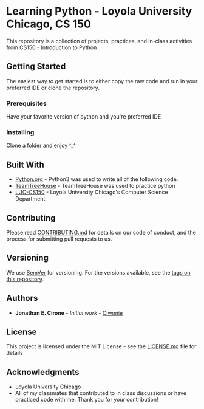 # Learning Python - Loyola University Chicago, CS 150

This repository is a collection of projects, practices, and in-class activities from CS150 - Introduction to Python

## Getting Started

The easiest way to get started is to either copy the raw code and run in your preferred IDE or clone the repository.

### Prerequisites

Have your favorite version of python and you're preferred IDE

### Installing

Clone a folder and enjoy ^_^

## Built With

* [Python.org](https://www.python.org/download/releases/3.0/) - Python3 was used to write all of the following code.
* [TeamTreeHouse](https://teamtreehouse.com/home) - TeamTreeHouse was used to practice python
* [LUC-CS150](https://www.luc.edu/cs/index.shtml) - Loyola University Chicago's Computer Science Department

## Contributing

Please read [CONTRIBUTING.md](https://gist.github.com/PurpleBooth/b24679402957c63ec426) for details on our code of conduct, and the process for submitting pull requests to us.

## Versioning

We use [SemVer](http://semver.org/) for versioning. For the versions available, see the [tags on this repository](https://github.com/your/project/tags). 

## Authors

* **Jonathan E. Cirone** - *Initial work* - [Ciwonie](https://github.com/Ciwonie)

## License

This project is licensed under the MIT License - see the [LICENSE.md](LICENSE.md) file for details

## Acknowledgments

* Loyola University Chicago
* All of my classmates that contributed to in class discussions or have practiced code with me. Thank you for your contribution!

